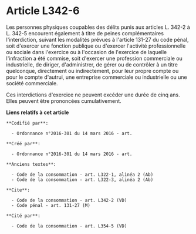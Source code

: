 # Article L342-6

Les personnes physiques coupables des délits punis aux articles L. 342-2 à L. 342-5 encourent également à titre de peines
complémentaires l'interdiction, suivant les modalités prévues à l'article 131-27 du code pénal, soit d'exercer une fonction
publique ou d'exercer l'activité professionnelle ou sociale dans l'exercice ou à l'occasion de l'exercice de laquelle
l'infraction a été commise, soit d'exercer une profession commerciale ou industrielle, de diriger, d'administrer, de gérer ou
de contrôler à un titre quelconque, directement ou indirectement, pour leur propre compte ou pour le compte d'autrui, une
entreprise commerciale ou industrielle ou une société commerciale. 

Ces interdictions d'exercice ne peuvent excéder une durée de cinq ans. Elles peuvent être prononcées cumulativement.

**Liens relatifs à cet article**

	**Codifié par**:

	  - Ordonnance n°2016-301 du 14 mars 2016 - art.

	**Créé par**:

	  - Ordonnance n°2016-301 du 14 mars 2016 - art.

	**Anciens textes**:

	  - Code de la consommation - art. L322-1, alinéa 2 (Ab)
	  - Code de la consommation - art. L322-3, alinéa 2 (Ab)

	**Cite**:

	  - Code de la consommation - art. L342-2 (VD)
	  - Code pénal - art. 131-27 (M)

	**Cité par**:

	  - Code de la consommation - art. L354-5 (VD)
